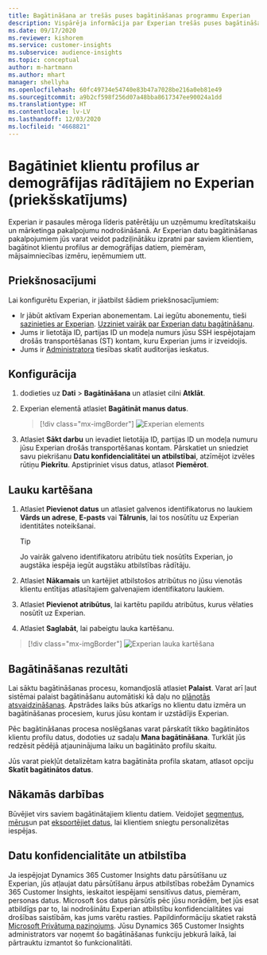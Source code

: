 ```yaml
---
title: Bagātināšana ar trešās puses bagātināšanas programmu Experian
description: Vispārēja informācija par Experian trešās puses bagātināšanu.
ms.date: 09/17/2020
ms.reviewer: kishorem
ms.service: customer-insights
ms.subservice: audience-insights
ms.topic: conceptual
author: m-hartmann
ms.author: mhart
manager: shellyha
ms.openlocfilehash: 60fc49734e54740e83b47a7028be216a0eb81e49
ms.sourcegitcommit: a9b2cf598f256d07a48bba8617347ee90024a1dd
ms.translationtype: HT
ms.contentlocale: lv-LV
ms.lasthandoff: 12/03/2020
ms.locfileid: "4668821"
---
```

# <a name="enrich-customer-profiles-with-demographics-from-experian-preview"></a>Bagātiniet klientu profilus ar demogrāfijas rādītājiem no Experian (priekšskatījums)

Experian ir pasaules mēroga līderis patērētāju un uzņēmumu kredītatskaišu un mārketinga pakalpojumu nodrošināšanā. Ar Experian datu bagātināšanas pakalpojumiem jūs varat veidot padziļinātāku izpratni par saviem klientiem, bagātinot klientu profilus ar demogrāfijas datiem, piemēram, mājsaimniecības izmēru, ieņēmumiem utt.

## <a name="prerequisites"></a>Priekšnosacījumi

Lai konfigurētu Experian, ir jāatbilst šādiem priekšnosacījumiem:

- Ir jābūt aktīvam Experian abonementam. Lai iegūtu abonementu, tieši [sazinieties ar Experian](https://www.experian.com/marketing-services/contact). [Uzziniet vairāk par Experian datu bagātināšanu](https://www.experian.com/marketing-services/microsoft?cmpid=ems_web_mci_cdppage).
- Jums ir lietotāja ID, partijas ID un modeļa numurs jūsu SSH iespējotajam drošās transportēšanas (ST) kontam, kuru Experian jums ir izveidojis.
- Jums ir [Administratora](permissions.md#administrator) tiesības skatīt auditorijas ieskatus.

## <a name="configuration"></a>Konfigurācija

1. dodieties uz **Dati** > **Bagātināšana** un atlasiet cilni **Atklāt**.

1. Experian elementā atlasiet **Bagātināt manus datus**.

   > [!div class="mx-imgBorder"]
   > ![Experian elements](media/experian-tile.png "Experian elements")

1. Atlasiet **Sākt darbu** un ievadiet lietotāja ID, partijas ID un modeļa numuru jūsu Experian drošās transportēšanas kontam. Pārskatiet un sniedziet savu piekrišanu **Datu konfidencialitātei un atbilstībai**, atzīmējot izvēles rūtiņu **Piekrītu**. Apstipriniet visus datus, atlasot **Piemērot**.

## <a name="map-your-fields"></a>Lauku kartēšana

1. Atlasiet **Pievienot datus** un atlasiet galvenos identifikatorus no laukiem **Vārds un adrese**, **E-pasts** vai **Tālrunis**, lai tos nosūtītu uz Experian identitātes noteikšanai.

   > [!TIP]
   > Jo vairāk galveno identifikatoru atribūtu tiek nosūtīts Experian, jo augstāka iespēja iegūt augstāku atbilstības rādītāju.

1. Atlasiet **Nākamais** un kartējiet atbilstošos atribūtus no jūsu vienotās klientu entītijas atlasītajiem galvenajiem identifikatoru laukiem.

1. Atlasiet **Pievienot atribūtus**, lai kartētu papildu atribūtus, kurus vēlaties nosūtīt uz Experian.

1.  Atlasiet **Saglabāt**, lai pabeigtu lauka kartēšanu.

   > [!div class="mx-imgBorder"]
   > ![Experian lauka kartēšana](media/experian-field-mapping.png "Experian lauka kartēšana")

## <a name="enrichment-results"></a>Bagātināšanas rezultāti

Lai sāktu bagātināšanas procesu, komandjoslā atlasiet **Palaist**. Varat arī ļaut sistēmai palaist bagātināšanu automātiski kā daļu no [plānotās atsvaidzināšanas](system.md#schedule-tab). Apstrādes laiks būs atkarīgs no klientu datu izmēra un bagātināšanas procesiem, kurus jūsu kontam ir uzstādījis Experian.

Pēc bagātināšanas procesa noslēgšanas varat pārskatīt tikko bagātinātos klientu profilu datus, dodoties uz sadaļu **Mana bagātināšana**. Turklāt jūs redzēsit pēdējā atjauninājuma laiku un bagātināto profilu skaitu.

Jūs varat piekļūt detalizētam katra bagātināta profila skatam, atlasot opciju **Skatīt bagātinātos datus**.

## <a name="next-steps"></a>Nākamās darbības

Būvējiet virs saviem bagātinātajiem klientu datiem. Veidojiet [segmentus](segments.md), [mērus](measures.md)un pat [eksportējiet datus](export-destinations.md), lai klientiem sniegtu personalizētas iespējas.

## <a name="data-privacy-and-compliance"></a>Datu konfidencialitāte un atbilstība

Ja iespējojat Dynamics 365 Customer Insights datu pārsūtīšanu uz Experian, jūs atļaujat datu pārsūtīšanu ārpus atbilstības robežām Dynamics 365 Customer Insights, ieskaitot iespējami sensitīvus datus, piemēram, personas datus. Microsoft šos datus pārsūtīs pēc jūsu norādēm, bet jūs esat atbildīgs par to, lai nodrošinātu Experian atbilstību konfidencialitātes vai drošības saistībām, kas jums varētu rasties. Papildinformāciju skatiet rakstā [Microsoft Privātuma paziņojums](https://go.microsoft.com/fwlink/?linkid=396732).
Jūsu Dynamics 365 Customer Insights administrators var noņemt šo bagātināšanas funkciju jebkurā laikā, lai pārtrauktu izmantot šo funkcionalitāti.
